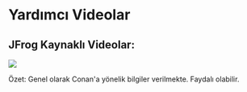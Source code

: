 # Yardımcı Videolar
## JFrog Kaynaklı Videolar:


[![](https://markdown-videos-api.jorgenkh.no/youtube/vqZtp5sd3BI)](https://www.youtube.com/watch?v=vqZtp5sd3BI)

Özet: Genel olarak Conan'a yönelik bilgiler verilmekte. Faydalı olabilir.